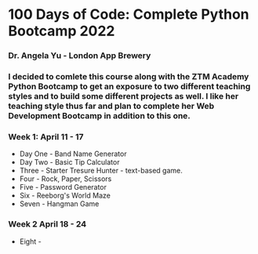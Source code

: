 # 100 Days of Code: Complete Python Bootcamp 2022

### Dr. Angela Yu - London App Brewery

### I decided to comlete this course along with the ZTM Academy Python Bootcamp to get an exposure to two different teaching styles and to build some different projects as well. I like her teaching style thus far and plan to complete her Web Development Bootcamp in addition to this one.

### Week 1: April 11 - 17

- Day One - Band Name Generator
- Day Two - Basic Tip Calculator
- Three - Starter Tresure Hunter - text-based game.
- Four - Rock, Paper, Scissors
- Five - Password Generator
- Six - Reeborg's World Maze
- Seven - Hangman Game

### Week 2 April 18 - 24

- Eight -
